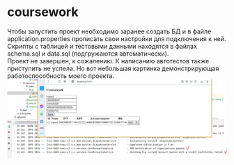 # coursework
Чтобы запустить проект необходимо заранее создать БД и в файле application.properties прописать свои настройки для подключения к ней.<br>
Скрипты с таблицей и тестовыми данными находятся в файлах schema.sql и data.sql (подгружаются автоматически). <br>
Проект не завершен, к сожалению. К написанию автотестов также приступить не успела. Но вот небольшая картинка демонстрирующая работоспособность моего проекта. <br>
![Image alt](https://github.com/PrihEkat/coursework/blob/master/img.png)
